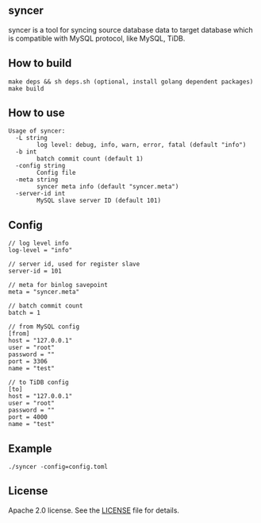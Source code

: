## syncer

syncer is a tool for syncing source database data to target database which is compatible with MySQL protocol, like MySQL, TiDB.

## How to build

```
make deps && sh deps.sh (optional, install golang dependent packages)
make build
```

## How to use

```
Usage of syncer:
  -L string
        log level: debug, info, warn, error, fatal (default "info")
  -b int
        batch commit count (default 1)
  -config string
        Config file
  -meta string
        syncer meta info (default "syncer.meta")
  -server-id int
        MySQL slave server ID (default 101)
```

## Config
```
// log level info
log-level = "info"

// server id, used for register slave
server-id = 101

// meta for binlog savepoint
meta = "syncer.meta"

// batch commit count
batch = 1

// from MySQL config
[from]
host = "127.0.0.1"
user = "root"
password = ""
port = 3306
name = "test"

// to TiDB config
[to]
host = "127.0.0.1"
user = "root"
password = ""
port = 4000
name = "test"
```

## Example

```
./syncer -config=config.toml
```

## License
Apache 2.0 license. See the [LICENSE](../LICENSE) file for details.

